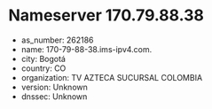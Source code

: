 # Nameserver 170.79.88.38

* as_number: 262186
* name: 170-79-88-38.ims-ipv4.com.
* city: Bogotá
* country: CO
* organization: TV AZTECA SUCURSAL COLOMBIA
* version: Unknown
* dnssec: Unknown

